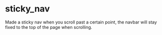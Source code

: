 # sticky_nav

Made a sticky nav when you scroll past a certain point, the navbar will stay fixed to the top of the page when scrolling.
